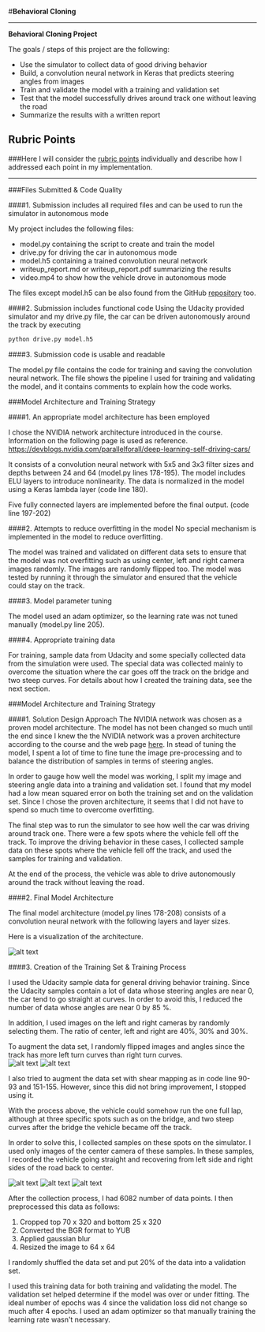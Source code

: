 #**Behavioral Cloning**

---

**Behavioral Cloning Project**

The goals / steps of this project are the following:
* Use the simulator to collect data of good driving behavior
* Build, a convolution neural network in Keras that predicts steering angles from images
* Train and validate the model with a training and validation set
* Test that the model successfully drives around track one without leaving the road
* Summarize the results with a written report


[//]: # (Image References)

[image1]: ./network.png "Model Visualization"
[image3]: ./bridge.jpg "Recovery Image"
[image4]: ./curve1.jpg "Recovery Image"
[image5]: ./curve2.jpg "Recovery Image"
[image6]: ./flip_left.jpg "Normal Image"
[image7]: ./flip_right.jpg "Flipped Image"

## Rubric Points
###Here I will consider the [rubric points](https://review.udacity.com/#!/rubrics/432/view) individually and describe how I addressed each point in my implementation.  

---
###Files Submitted & Code Quality

####1. Submission includes all required files and can be used to run the simulator in autonomous mode

My project includes the following files:
* model.py containing the script to create and train the model
* drive.py for driving the car in autonomous mode
* model.h5 containing a trained convolution neural network
* writeup_report.md or writeup_report.pdf summarizing the results
* video.mp4 to show how the vehicle drove in autonomous mode

The files except model.h5 can be also found from the GitHub [repository](https://github.com/smashkoala/CarND-Behavioral-Cloning-P3) too.


####2. Submission includes functional code
Using the Udacity provided simulator and my drive.py file, the car can be driven autonomously around the track by executing
```sh
python drive.py model.h5
```
####3. Submission code is usable and readable

The model.py file contains the code for training and saving the convolution neural network. The file shows the pipeline I used for training and validating the model, and it contains comments to explain how the code works.

###Model Architecture and Training Strategy

####1. An appropriate model architecture has been employed

I chose the NVIDIA network architecture introduced in the course.
Information on the following page is used as reference.
https://devblogs.nvidia.com/parallelforall/deep-learning-self-driving-cars/

It consists of a convolution neural network with 5x5 and 3x3 filter sizes and depths between 24 and 64 (model.py lines 178-195).
The model includes ELU layers to introduce nonlinearity.
The data is normalized in the model using a Keras lambda layer (code line 180).

Five fully connected layers are implemented before the final output. (code line 197-202)

####2. Attempts to reduce overfitting in the model
No special mechanism is implemented in the model to reduce overfitting.

The model was trained and validated on different data sets to ensure that the model was not overfitting such as using center, left and right camera images randomly. The images are randomly flipped too.
The model was tested by running it through the simulator and ensured that the vehicle could stay on the track.

####3. Model parameter tuning

The model used an adam optimizer, so the learning rate was not tuned manually (model.py line 205).

####4. Appropriate training data

For training, sample data from Udacity and some specially collected data from the simulation were used.
The special data was collected mainly to overcome the situation where the car goes off the track on the bridge and two steep curves.
For details about how I created the training data, see the next section.

###Model Architecture and Training Strategy

####1. Solution Design Approach
The NVIDIA network was chosen as a proven model architecture.
The model has not been changed so much until the end since I knew the the NVIDIA network was a proven architecture according to the course and the web page [here](https://devblogs.nvidia.com/parallelforall/deep-learning-self-driving-cars/).
In stead of tuning the model, I spent a lot of time to fine tune the image pre-processing and to balance the distribution of samples in terms of steering angles.

In order to gauge how well the model was working, I split my image and steering angle data into a training and validation set. I found that my model had a low mean squared error on both the training set and on the validation set. Since I chose the proven architecture, it seems that I did not have to spend so much time to overcome overfitting.

The final step was to run the simulator to see how well the car was driving around track one. There were a few spots where the vehicle fell off the track. To improve the driving behavior in these cases, I collected sample data on these spots where the vehicle fell off the track, and used the samples for training and validation.

At the end of the process, the vehicle was able to drive autonomously around the track without leaving the road.

####2. Final Model Architecture

The final model architecture (model.py lines 178-208) consists of a convolution neural network with the following layers and layer sizes.

Here is a visualization of the architecture.

![alt text][image1]

####3. Creation of the Training Set & Training Process

I used the Udacity sample data for general driving behavior training.
Since the Udacity samples contain a lot of data whose steering angles are near 0, the car tend to go straight at curves. In order to avoid this, I reduced the number of data whose angles are near 0 by 85 %.

In addition, I used images on the left and right cameras by randomly selecting them.
The ratio of center, left and right are 40%, 30% and 30%.

To augment the data set, I randomly flipped images and angles since the track has more left turn curves than right turn curves.  
![alt text][image6]
![alt text][image7]

I also tried to augment the data set with shear mapping as in code line 90-93 and 151-155. However, since this did not bring improvement, I stopped using it.

With the process above, the vehicle could somehow run the one full lap, although at three specific spots such as on the bridge, and two steep curves after the bridge the vehicle became off the track.

In order to solve this, I collected samples on these spots on the simulator. I used only images of the center camera of these samples. In these samples, I recorded the vehicle going straight and recovering from left side and right sides of the road back to center.

![alt text][image3]
![alt text][image4]
![alt text][image5]


After the collection process, I had 6082 number of data points. I then preprocessed this data as follows:  
1) Cropped top 70 x 320 and bottom 25 x 320  
2) Converted the BGR format to YUB  
3) Applied gaussian blur  
4) Resized the image to 64 x 64  

I randomly shuffled the data set and put 20% of the data into a validation set.

I used this training data for both training and validating the model. The validation set helped determine if the model was over or under fitting. The ideal number of epochs was 4 since the validation loss did not change so much after 4 epochs. I used an adam optimizer so that manually training the learning rate wasn't necessary.
